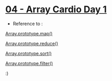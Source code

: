 # [04 - Array Cardio Day 1](https://mayfulq.github.io/JavaScript30/task04/index.html)

 - Reference to :

 [Array.prototype.map()](https://developer.mozilla.org/en-US/docs/Web/JavaScript/Reference/Global_Objects/Array/map?v=control)

  [Array.prototype.reduce()](https://developer.mozilla.org/en-US/docs/Web/JavaScript/Reference/Global_Objects/Array/Reduce?v=control) 

   [Array.prototype.sort()](https://developer.mozilla.org/en-US/docs/Web/JavaScript/Reference/Global_Objects/Array/sort?v=control) 

[Array.prototype.filter()](https://developer.mozilla.org/en-US/docs/Web/JavaScript/Reference/Global_Objects/Array/filter?v=control) 

  :)